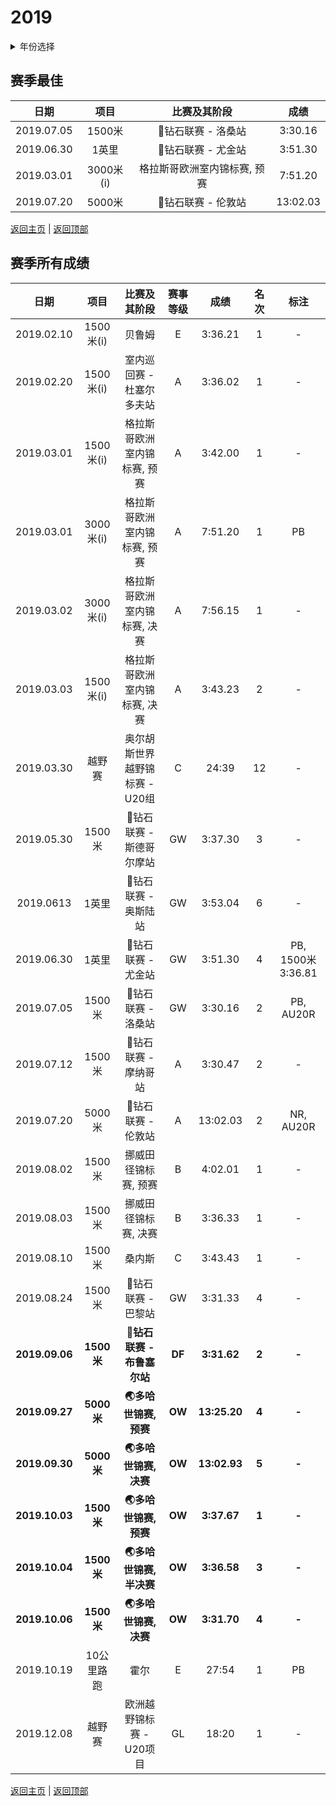 # 2019

<details>
<summary>年份选择</summary>

- [2024](./2024.md)

- [2023](./2023.md)

- [2022](./2022.md)

- [2021](./2021.md)

- [2020](./2020.md)

- [2019](./2019.md)

- [2018](./2018.md)

- [2019](./2019.md)

- [2018](./2018.md)

- [2017](./2017.md)

- [2016](./2016.md)

- [2015](./2015.md)

- [2014](./2014.md)

</details>

## 赛季最佳

|    日期    |   项目    |         比赛及其阶段         |   成绩   |
| :--------: | :-------: | :--------------------------: | :------: |
| 2019.07.05 |  1500米   |      💎钻石联赛 - 洛桑站      | 3:30.16  |
| 2019.06.30 |   1英里   |      💎钻石联赛 - 尤金站      | 3:51.30  |
| 2019.03.01 | 3000米(i) | 格拉斯哥欧洲室内锦标赛, 预赛 | 7:51.20  |
| 2019.07.20 |  5000米   |      💎钻石联赛 - 伦敦站      | 13:02.03 |

[返回主页](../Profile.md) | [返回顶部](#2019)

## 赛季所有成绩

|      日期      |    项目    |          比赛及其阶段          | 赛事等级 |     成绩     | 名次  |       标注        |
| :------------: | :--------: | :----------------------------: | :------: | :----------: | :---: | :---------------: |
|   2019.02.10   | 1500米(i)  |             贝鲁姆             |    E     |   3:36.21    |   1   |         -         |
|   2019.02.20   | 1500米(i)  |   室内巡回赛 - 杜塞尔多夫站    |    A     |   3:36.02    |   1   |         -         |
|   2019.03.01   | 1500米(i)  |  格拉斯哥欧洲室内锦标赛, 预赛  |    A     |   3:42.00    |   1   |         -         |
|   2019.03.01   | 3000米(i)  |  格拉斯哥欧洲室内锦标赛, 预赛  |    A     |   7:51.20    |   1   |        PB         |
|   2019.03.02   | 3000米(i)  |  格拉斯哥欧洲室内锦标赛, 决赛  |    A     |   7:56.15    |   1   |         -         |
|   2019.03.03   | 1500米(i)  |  格拉斯哥欧洲室内锦标赛, 决赛  |    A     |   3:43.23    |   2   |         -         |
|   2019.03.30   |   越野赛   | 奥尔胡斯世界越野锦标赛 - U20组 |    C     |    24:39     |  12   |         -         |
|   2019.05.30   |   1500米   |    💎钻石联赛 - 斯德哥尔摩站    |    GW    |   3:37.30    |   3   |         -         |
|   2019.0613    |   1英里    |      💎钻石联赛 - 奥斯陆站      |    GW    |   3:53.04    |   6   |         -         |
|   2019.06.30   |   1英里    |       💎钻石联赛 - 尤金站       |    GW    |   3:51.30    |   4   | PB, 1500米3:36.81 |
|   2019.07.05   |   1500米   |       💎钻石联赛 - 洛桑站       |    GW    |   3:30.16    |   2   |     PB, AU20R     |
|   2019.07.12   |   1500米   |      💎钻石联赛 - 摩纳哥站      |    A     |   3:30.47    |   2   |         -         |
|   2019.07.20   |   5000米   |       💎钻石联赛 - 伦敦站       |    A     |   13:02.03   |   2   |     NR, AU20R     |
|   2019.08.02   |   1500米   |      挪威田径锦标赛, 预赛      |    B     |   4:02.01    |   1   |         -         |
|   2019.08.03   |   1500米   |      挪威田径锦标赛, 决赛      |    B     |   3:36.33    |   1   |         -         |
|   2019.08.10   |   1500米   |             桑内斯             |    C     |   3:43.43    |   1   |         -         |
|   2019.08.24   |   1500米   |       💎钻石联赛 - 巴黎站       |    GW    |   3:31.33    |   4   |         -         |
| **2019.09.06** | **1500米** |   **💎钻石联赛 - 布鲁塞尔站**   |  **DF**  | **3:31.62**  | **2** |       **-**       |
| **2019.09.27** | **5000米** |     **🌏多哈世锦赛, 预赛**      |  **OW**  | **13:25.20** | **4** |       **-**       |
| **2019.09.30** | **5000米** |     **🌏多哈世锦赛, 决赛**      |  **OW**  | **13:02.93** | **5** |       **-**       |
| **2019.10.03** | **1500米** |     **🌏多哈世锦赛, 预赛**      |  **OW**  | **3:37.67**  | **1** |       **-**       |
| **2019.10.04** | **1500米** |    **🌏多哈世锦赛, 半决赛**     |  **OW**  | **3:36.58**  | **3** |       **-**       |
| **2019.10.06** | **1500米** |     **🌏多哈世锦赛, 决赛**      |  **OW**  | **3:31.70**  | **4** |       **-**       |
|   2019.10.19   | 10公里路跑 |              霍尔              |    E     |    27:54     |   1   |        PB         |
|   2019.12.08   |   越野赛   |    欧洲越野锦标赛 - U20项目    |    GL    |    18:20     |   1   |         -         |

[返回主页](../Profile.md) | [返回顶部](#2019)

